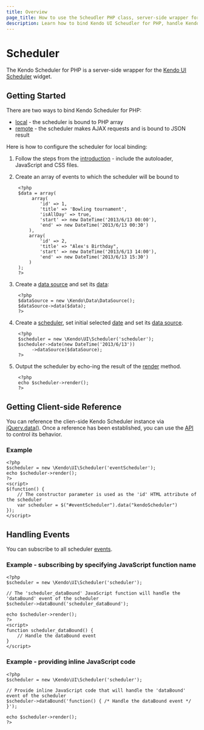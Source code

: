 ```yaml
---
title: Overview
page_title: How to use the Scheudler PHP class, server-side wrapper for Kendo UI Scheudler widget
description: Learn how to bind Kendo UI Scheudler for PHP, handle Kendo UI Scheudler Events, access an existing scheduler.
---
```


# Scheduler

The Kendo Scheduler for PHP is a server-side wrapper for the [Kendo UI Scheduler](/api/web/scheduler) widget.



## Getting Started

There are two ways to bind Kendo Scheduler for PHP:

* [local](/php/widgets/scheduler/local-binding) - the scheduler is bound to PHP array
* [remote](/php/widgets/scheduler/remote-binding) - the scheduler makes AJAX requests and is bound to JSON result

Here is how to configure the scheduler for local binding:

1. Follow the steps from the [introduction](/php/introduction) - include the autoloader, JavaScript and CSS files.
2. Create an array of events to which the scheduler will be bound to

        <?php
        $data = array(
             array(
                'id' => 1,
                'title' => 'Bowling tournament',
                'isAllDay' => true,
                'start' => new DateTime('2013/6/13 00:00'),
                'end' => new DateTime('2013/6/13 00:30')
            ),
            array(
                'id' => 2,
                'title' => "Alex's Birthday",
                'start' => new DateTime('2013/6/13 14:00'),
                'end' => new DateTime('2013/6/13 15:30')
            )
        );
        ?>
3. Create a [data source](/api/wrappers/php/Kendo/Data/DataSource) and set its [data](/api/wrappers/php/Kendo/Data/DataSource#data):

        <?php
        $dataSource = new \Kendo\Data\DataSource();
        $dataSource->data($data);
        ?>
4. Create a [scheduler](/api/wrappers/php/Kendo/UI/Scheduler), set initial selected [date](/api/wrappers/php/Kendo/UI/Scheduler#date) and set its [data source](/api/wrappers/php/Kendo/UI/Scheduler#datasource).

        <?php
        $scheduler = new \Kendo\UI\Scheduler('scheduler');
        $scheduler->date(new DateTime('2013/6/13'))
             ->dataSource($dataSource);
        ?>
5. Output the scheduler by echo-ing the result of the [render](/api/wrappers/php/Kendo/UI/Widget#render) method.

        <?php
        echo $scheduler->render();
        ?>

## Getting Client-side Reference

You can reference the clien-side Kendo Scheduler instance via [jQuery.data()](http://api.jquery.com/jQuery.data/).
Once a reference has been established, you can use the [API](/api/web/scheduler#methods) to control its behavior.


### Example

    <?php
    $scheduler = new \Kendo\UI\Scheduler('eventScheduler');
    echo $scheduler->render();
    ?>
    <script>
    $(function() {
        // The constructor parameter is used as the 'id' HTML attribute of the scheduler
        var scheduler = $("#eventScheduler").data("kendoScheduler")
    });
    </script>

## Handling Events

You can subscribe to all scheduler [events](/api/web/scheduler#events).

### Example - subscribing by specifying JavaScript function name

    <?php
    $scheduler = new \Kendo\UI\Scheduler('scheduler');

    // The 'scheduler_dataBound' JavaScript function will handle the 'dataBound' event of the scheduler
    $scheduler->dataBound('scheduler_dataBound');

    echo $scheduler->render();
    ?>
    <script>
    function scheduler_dataBound() {
        // Handle the dataBound event
    }
    </script>

### Example - providing inline JavaScript code

    <?php
    $scheduler = new \Kendo\UI\Scheduler('scheduler');

    // Provide inline JavaScript code that will handle the 'dataBound' event of the scheduler
    $scheduler->dataBound('function() { /* Handle the dataBound event */ }');

    echo $scheduler->render();
    ?>
